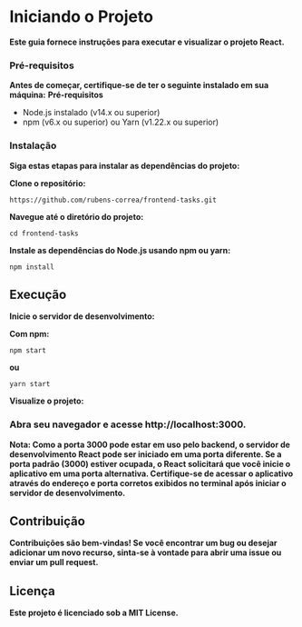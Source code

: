 # Iniciando o Projeto

**Este guia fornece instruções para executar e visualizar o projeto React.**

### Pré-requisitos
**Antes de começar, certifique-se de ter o seguinte instalado em sua máquina:**
**Pré-requisitos**
<ul>
 <li>Node.js instalado (v14.x ou superior)</li>
 <li>npm (v6.x ou superior) ou Yarn (v1.22.x ou superior)</li>
</ul>

### Instalação
**Siga estas etapas para instalar as dependências do projeto:**

**Clone o repositório:**

```
https://github.com/rubens-correa/frontend-tasks.git
```

**Navegue até o diretório do projeto:**

```
cd frontend-tasks
```

**Instale as dependências do Node.js usando npm ou yarn:**

```
npm install
```

## Execução

**Inicie o servidor de desenvolvimento:**

**Com npm:**

```
npm start
```

**ou**

```
yarn start
```

**Visualize o projeto:**

### Abra seu navegador e acesse http://localhost:3000.
**Nota: Como a porta 3000 pode estar em uso pelo backend, o servidor de desenvolvimento React pode ser iniciado em uma porta diferente. Se a porta padrão (3000) estiver ocupada, o React solicitará que você inicie o aplicativo em uma porta alternativa. Certifique-se de acessar o aplicativo através do endereço e porta corretos exibidos no terminal após iniciar o servidor de desenvolvimento.**

## Contribuição
**Contribuições são bem-vindas! Se você encontrar um bug ou desejar adicionar um novo recurso, sinta-se à vontade para abrir uma issue ou enviar um pull request.**

## Licença
**Este projeto é licenciado sob a MIT License.**
